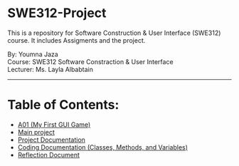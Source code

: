 # SWE312-Project
This is a repository for Software Construction & User Interface (SWE312) course. It includes Assigments and the project. 
  
By: Youmna Jaza  
Course: SWE312 Software Constraction & User Interface  
Lecturer: Ms. Layla Albabtain  

***
# Table of Contents:
* [A01 (My First GUI Game)](A01/Youmna%20Jaza/MyFirstGUI/src/main/java/mainGUI.java)
* [Main project](Main)
* [Project Documentation](Project%20Documentation.md)
* [Coding Documentation (Classes, Methods, and Variables)](https://yomna-j.github.io/YoumnaJaza-SWE312/)
* [Reflection Document](Reflection%20Document.pdf)


  
